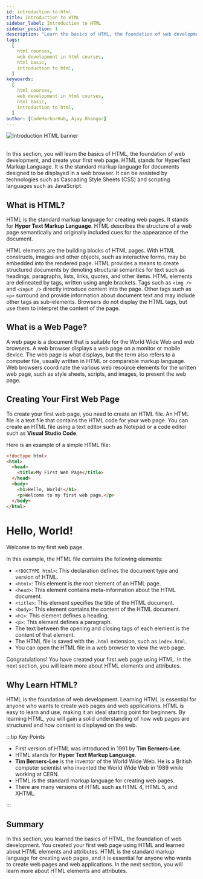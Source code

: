 ```yaml
---
id: introduction-to-html
title: Introduction to HTML
sidebar_label: Introduction to HTML
sidebar_position: 1
description: "Learn the basics of HTML, the foundation of web development, and create your first web page."
tags:
  [
    html courses,
    web development in html courses,
    html basic,
    introduction to html,
  ]
keywoards:
  [
    html courses,
    web development in html courses,
    html basic,
    introduction to html,
  ]
author: [CodeHarborHub, Ajay Dhangar]
---
```


<img src="/courses/html/intro-html.png" alt="Introduction HTML banner" />

<br />
<br />

In this section, you will learn the basics of HTML, the foundation of web development, and create your first web page. HTML stands for HyperText Markup Language. It is the standard markup language for documents designed to be displayed in a web browser. It can be assisted by technologies such as Cascading Style Sheets (CSS) and scripting languages such as JavaScript.

## What is HTML?

HTML is the standard markup language for creating web pages. It stands for **Hyper Text Markup Language**. HTML describes the structure of a web page semantically and originally included cues for the appearance of the document.

HTML elements are the building blocks of HTML pages. With HTML constructs, images and other objects, such as interactive forms, may be embedded into the rendered page. HTML provides a means to create structured documents by denoting structural semantics for text such as headings, paragraphs, lists, links, quotes, and other items. HTML elements are delineated by tags, written using angle brackets. Tags such as `<img />` and `<input />` directly introduce content into the page. Other tags such as `<p>` surround and provide information about document text and may include other tags as sub-elements. Browsers do not display the HTML tags, but use them to interpret the content of the page.

## What is a Web Page?

A web page is a document that is suitable for the World Wide Web and web browsers. A web browser displays a web page on a monitor or mobile device. The web page is what displays, but the term also refers to a computer file, usually written in HTML or comparable markup language. Web browsers coordinate the various web resource elements for the written web page, such as style sheets, scripts, and images, to present the web page.

## Creating Your First Web Page

To create your first web page, you need to create an HTML file. An HTML file is a text file that contains the HTML code for your web page. You can create an HTML file using a text editor such as Notepad or a code editor such as **Visual Studio Code**.

Here is an example of a simple HTML file:

```html title="index.html"
<!doctype html>
<html>
  <head>
    <title>My First Web Page</title>
  </head>
  <body>
    <h1>Hello, World!</h1>
    <p>Welcome to my first web page.</p>
  </body>
</html>
```

<BrowserWindow url="http://127.0.0.1:5500/index.html">
    <h1>Hello, World!</h1>
    <p>Welcome to my first web page.</p>
</BrowserWindow>

In this example, the HTML file contains the following elements:

- `<!DOCTYPE html>`: This declaration defines the document type and version of HTML.
- `<html>`: This element is the root element of an HTML page.
- `<head>`: This element contains meta-information about the HTML document.
- `<title>`: This element specifies the title of the HTML document.
- `<body>`: This element contains the content of the HTML document.
- `<h1>`: This element defines a heading.
- `<p>`: This element defines a paragraph.
- The text between the opening and closing tags of each element is the content of that element.
- The HTML file is saved with the `.html` extension, such as `index.html`.
- You can open the HTML file in a web browser to view the web page.

Congratulations! You have created your first web page using HTML. In the next section, you will learn more about HTML elements and attributes.

## Why Learn HTML?

HTML is the foundation of web development. Learning HTML is essential for anyone who wants to create web pages and web applications. HTML is easy to learn and use, making it an ideal starting point for beginners. By learning HTML, you will gain a solid understanding of how web pages are structured and how content is displayed on the web.

:::tip Key Points

- First version of HTML was introduced in 1991 by **Tim Berners-Lee**.
- HTML stands for **Hyper Text Markup Language**.
- **Tim Berners-Lee** is the inventor of the World Wide Web. He is a British computer scientist who invented the World Wide Web in 1989 while working at CERN.
- HTML is the standard markup language for creating web pages.
- There are many versions of HTML such as HTML 4, HTML 5, and XHTML.

:::

## Summary

In this section, you learned the basics of HTML, the foundation of web development. You created your first web page using HTML and learned about HTML elements and attributes. HTML is the standard markup language for creating web pages, and it is essential for anyone who wants to create web pages and web applications. In the next section, you will learn more about HTML elements and attributes.
